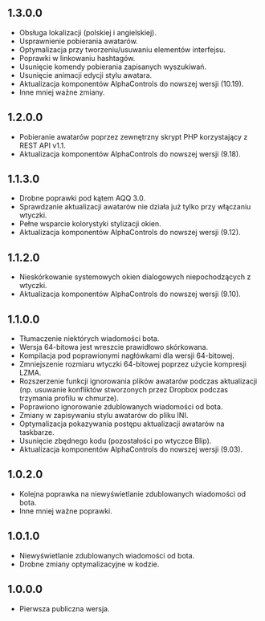 1.3.0.0
-----
* Obsługa lokalizacji (polskiej i angielskiej).
* Usprawnienie pobierania awatarów.
* Optymalizacja przy tworzeniu/usuwaniu elementów interfejsu.
* Poprawki w linkowaniu hashtagów.
* Usunięcie komendy pobierania zapisanych wyszukiwań.
* Usunięcie animacji edycji stylu awatara.
* Aktualizacja komponentów AlphaControls do nowszej wersji (10.19).
* Inne mniej ważne zmiany.

1.2.0.0
-----
* Pobieranie awatarów poprzez zewnętrzny skrypt PHP korzystający z REST API v1.1.
* Aktualizacja komponentów AlphaControls do nowszej wersji (9.18).

1.1.3.0
-----
* Drobne poprawki pod kątem AQQ 3.0.
* Sprawdzanie aktualizacji awatarów nie działa już tylko przy włączaniu wtyczki.
* Pełne wsparcie kolorystyki stylizacji okien.
* Aktualizacja komponentów AlphaControls do nowszej wersji (9.12).

1.1.2.0
-----
* Nieskórkowanie systemowych okien dialogowych niepochodzących z wtyczki.
* Aktualizacja komponentów AlphaControls do nowszej wersji (9.10).

1.1.0.0
-----
* Tłumaczenie niektórych wiadomości bota.
* Wersja 64-bitowa jest wreszcie prawidłowo skórkowana.
* Kompilacja pod poprawionymi nagłówkami dla wersji 64-bitowej.
* Zmniejszenie rozmiaru wtyczki 64-bitowej poprzez użycie kompresji LZMA.
* Rozszerzenie funkcji ignorowania plików awatarów podczas aktualizacji (np. usuwanie konfliktów stworzonych przez Dropbox podczas trzymania profilu w chmurze).
* Poprawiono ignorowanie zdublowanych wiadomości od bota.
* Zmiany w zapisywaniu stylu awatarów do pliku INI.
* Optymalizacja pokazywania postępu aktualizacji awatarów na taskbarze.
* Usunięcie zbędnego kodu (pozostałości po wtyczce Blip).
* Aktualizacja komponentów AlphaControls do nowszej wersji (9.03).

1.0.2.0
-----
* Kolejna poprawka na niewyświetlanie zdublowanych wiadomości od bota.
* Inne mniej ważne poprawki.

1.0.1.0
-----
* Niewyświetlanie zdublowanych wiadomości od bota.
* Drobne zmiany optymalizacyjne w kodzie.

1.0.0.0
-----
* Pierwsza publiczna wersja.